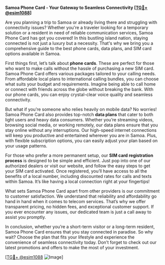 **Samoa Phone Card - Your Gateway to Seamless Connectivity [[TG💪+ @esim1088](https://t.me/s/esim1088)]**

Are you planning a trip to Samoa or already living there and struggling with connectivity issues? Whether you're a traveler looking for a temporary solution or a resident in need of reliable communication services, Samoa Phone Card has got you covered! In this bustling island nation, staying connected is not just a luxury but a necessity. That's why we bring you a comprehensive guide to the best phone cards, data plans, and SIM card options available in Samoa.

First things first, let’s talk about **phone cards**. These are perfect for those who want to make calls without the hassle of purchasing a new SIM card. Samoa Phone Card offers various packages tailored to your calling needs. From affordable local plans to international calling bundles, you can choose what suits your budget and requirements. Imagine being able to call home or connect with friends across the globe without breaking the bank. With our phone cards, you can enjoy crystal-clear voice quality and seamless connectivity.

But what if you’re someone who relies heavily on mobile data? No worries! Samoa Phone Card also provides top-notch **data plans** that cater to both light users and heavy data consumers. Whether you’re streaming videos, browsing social media, or working remotely, our data plans ensure that you stay online without any interruptions. Our high-speed internet connections will keep you productive and entertained wherever you are in Samoa. Plus, with flexible subscription options, you can easily adjust your plan based on your usage patterns.

For those who prefer a more permanent setup, our **SIM card registration process** is designed to be simple and efficient. Just pop into one of our authorized dealers or visit our website, and follow the easy steps to get your SIM card activated. Once registered, you’ll have access to all the benefits of a local number, including discounted rates for calls and texts within Samoa. It’s like having a local connection right at your fingertips!

What sets Samoa Phone Card apart from other providers is our commitment to customer satisfaction. We understand that reliability and affordability go hand in hand when it comes to telecom services. That’s why we offer transparent pricing, no hidden fees, and exceptional customer support. If you ever encounter any issues, our dedicated team is just a call away to assist you promptly.

In conclusion, whether you’re a short-term visitor or a long-term resident, Samoa Phone Card ensures that you stay connected in paradise. So why wait? Choose the plan that fits your lifestyle and experience the convenience of seamless connectivity today. Don’t forget to check out our latest promotions and offers to make the most of your investment.

[[TG💪+ @esim1088](https://t.me/s/esim1088) ![Image](https://i.postimg.cc/Y0z9fWf4/image.png)]